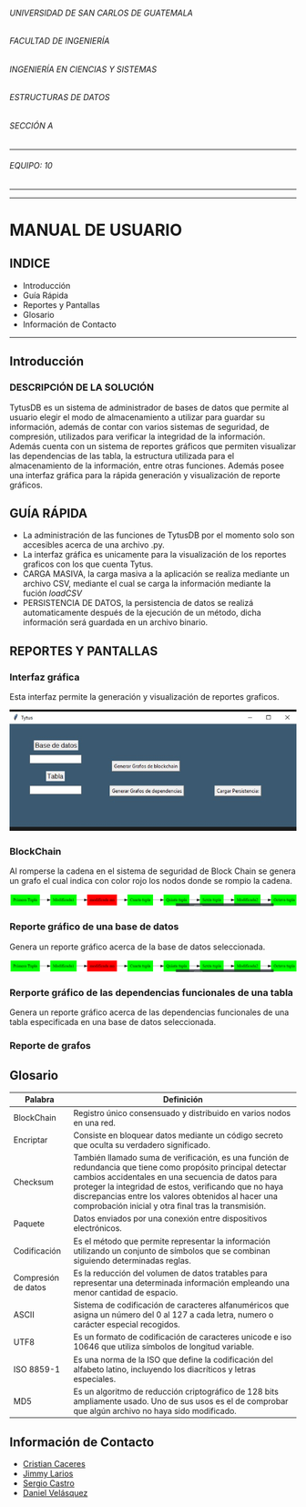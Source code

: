 ###### UNIVERSIDAD DE SAN CARLOS DE GUATEMALA
###### FACULTAD DE INGENIERÍA
###### INGENIERÍA EN CIENCIAS Y SISTEMAS
###### ESTRUCTURAS DE DATOS
###### SECCIÓN A
___
###### EQUIPO: 10
___
***

# **MANUAL DE USUARIO**

## INDICE
- Introducción 
- Guía Rápida
- Reportes y Pantallas
- Glosario
- Información de Contacto
___
## **Introducción**
### DESCRIPCIÓN DE LA SOLUCIÓN
TytusDB es un sistema de administrador de bases de datos que permite al usuario elegir el modo de almacenamiento a utilizar para guardar su información, además de contar con varios sistemas de seguridad, de compresión, utilizados para verificar la integridad de la información. Además cuenta con un sistema de reportes gráficos que permiten visualizar las dependencias de las tabla, la estructura utilizada para el almacenamiento de la información, entre otras funciones. Además posee una interfaz gráfica para la rápida generación y visualización de reporte gráficos.

## **GUÍA RÁPIDA**
- La administración de las funciones de TytusDB por el momento solo son accesibles acerca de una archivo .py.
- La interfaz gráfica es unicamente para la visualización de los reportes graficos con los que cuenta Tytus.
- CARGA MASIVA, la carga masiva a la aplicación se realiza mediante un archivo CSV, mediante el cual se carga la información mediante la fución *loadCSV*
- PERSISTENCIA DE DATOS, la persistencia de datos se realizá automaticamente después de la ejecución de un método, dicha información será guardada en un archivo binario.

## **REPORTES Y PANTALLAS**
### Interfaz gráfica
Esta interfaz permite la generación y visualización de reportes graficos.

!["Ilustración"](images/GUI.jpeg)

### BlockChain
Al romperse la cadena en el sistema de seguridad de Block Chain se genera un grafo el cual indica con color rojo los nodos donde se rompio la cadena.

!["Ilustración"](images/graphBC.png)

### Reporte gráfico de una base de datos
Genera un reporte gráfico acerca de la base de datos seleccionada.

!["Ilustración"](images/graphBC.png)

### Rerporte gráfico de las dependencias funcionales de una tabla
Genera un reporte gráfico acerca de las dependencias funcionales de una tabla especificada en una base de datos seleccionada.

### Reporte de grafos 

## **Glosario**
| Palabra | Definición |
| ------- | ---------- |
| BlockChain| Registro único consensuado y distribuido en varios nodos en una red. |
| Encriptar | Consiste en bloquear datos mediante un código secreto que oculta su verdadero significado. |
| Checksum | También llamado suma de verificación, es una función de redundancia que tiene como propósito principal detectar cambios accidentales en una secuencia de datos para proteger la integridad de estos, verificando que no haya discrepancias entre los valores obtenidos al hacer una comprobación inicial y otra final tras la transmisión. |
| Paquete | Datos enviados por una conexión entre dispositivos electrónicos. |
| Codificación | Es el método que permite representar la información utilizando un conjunto de símbolos que se combinan siguiendo determinadas reglas. |
| Compresión de datos | Es la reducción del volumen de datos tratables para representar una determinada información empleando una menor cantidad de espacio. |
| ASCII | Sistema de codificación de caracteres alfanuméricos que asigna un número del 0 al 127 a cada letra, numero o carácter especial recogidos. |
| UTF8 | Es un formato de codificación de caracteres unicode e iso 10646 que utiliza símbolos de longitud variable. |
| ISO 8859-1 | Es una norma de la ISO que define la codificación del alfabeto latino, incluyendo los diacríticos y letras especiales. |
| MD5 | Es un algoritmo de reducción criptográfico de 128 bits ampliamente usado. Uno de sus usos es el de comprobar que algún archivo no haya sido modificado. |

## **Información de Contacto**

- [Cristian Caceres](3741681720501@ingenieria.usac.edu.gt)
- [Jimmy Larios](2993047280101@ingenieria.usac.edu.gt)
- [Sergio Castro](3016834760101@ingenieria.usac.edu.gt)
- [Daniel Velásquez](3006875750101@ingenieria.usac.edu.gt)
